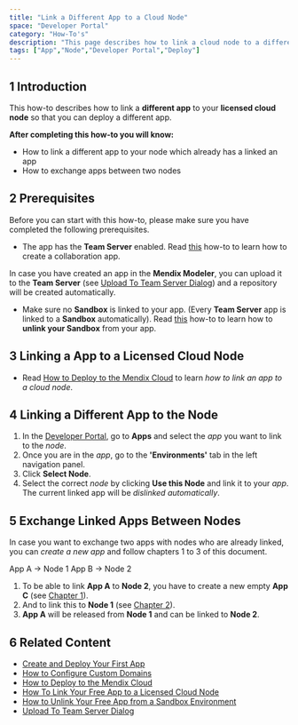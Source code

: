```yaml
---
title: "Link a Different App to a Cloud Node"
space: "Developer Portal"
category: "How-To's"
description: "This page describes how to link a cloud node to a different app."
tags: ["App","Node","Developer Portal","Deploy"]
---
```


## 1 Introduction

This how-to describes how to link a **different app** to your **licensed cloud node** so that you can deploy a different app.

**After completing this how-to you will know:**

*   How to link a different app to your node which already has a linked an app
*   How to exchange apps between two nodes

## 2 Prerequisites

Before you can start with this how-to, please make sure you have completed the following prerequisites.

*   The app has the **Team Server** enabled. Read [this](/howto7/getting-started/create-and-deploy-your-first-app) how-to to learn how to create a collaboration app.

In case you have created an app in the **Mendix Modeler**, you can upload it to the **Team Server** (see [Upload To Team Server Dialog](/refguide7/upload-to-team-server-dialog)) and a repository will be created automatically.

*   Make sure no **Sandbox** is linked to your app. (Every **Team Server** app is linked to a **Sandbox** automatically).
Read [this](how-to-unlink-sandbox) how-to to learn how to **unlink your Sandbox** from your app. 

## 3 Linking a App to a Licensed Cloud Node

*   Read [How to Deploy to the Mendix Cloud](deploying-to-the-cloud) to learn *how to link an app to a cloud node*.

## 4 Linking a Different App to the Node

1.  In the [Developer Portal](http://home.mendix.com), go to **Apps** and select the *app* you want to link to the *node*.
2.  Once you are in the *app*, go to the **'Environments'** tab in the left navigation panel.
3.  Click **Select Node**.
4.  Select the correct *node* by clicking **Use this Node** and link it to your *app*. The current linked app will be *dislinked automatically*.

## 5 Exchange Linked Apps Between Nodes
In case you want to exchange two apps with nodes who are already linked, you can *create a new app* and follow chapters 1 to 3 of this document.

App A → Node 1
App B → Node 2

1.  To be able to link **App A** to **Node 2**, you have to create a new empty **App C** (see [Chapter 1](how-to-link-app-to-node)).
2.  And to link this to **Node 1** (see [Chapter 2](how-to-link-app-to-node)). 
3.  **App A** will be released from **Node 1** and can be linked to **Node 2**.

## 6 Related Content

*   [Create and Deploy Your First App](/howto6/create-and-deploy-your-first-app)
*   [How to Configure Custom Domains](custom-domains)
*   [How to Deploy to the Mendix Cloud](deploying-to-the-cloud)
*   [How To Link Your Free App to a Licensed Cloud Node](how-to-link-app-to-node)
*   [How to Unlink Your Free App from a Sandbox Environment](how-to-unlink-sandbox)
*   [Upload To Team Server Dialog](/refguide7/upload-to-team-server-dialog)
